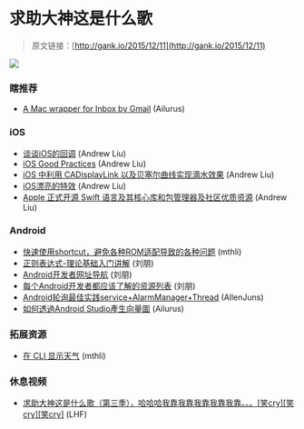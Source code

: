 # 求助大神这是什么歌

> 原文链接：[http://gank.io/2015/12/11](http://gank.io/2015/12/11)

![](http://ww3.sinaimg.cn/large/7a8aed7bgw1eyvkh5wnbsj20qo0hsn0e.jpg)

### 瞎推荐

* [A Mac wrapper for Inbox by Gmail](https://github.com/chenasraf/gInbox) (Ailurus)

### iOS

* [谈谈iOS的回调](http://www.jianshu.com/p/d78d3e4a21b3) (Andrew Liu)
* [iOS Good Practices](https://github.com/futurice/ios) (Andrew Liu)
* [iOS 中利用 CADisplayLink 以及贝塞尔曲线实现滴水效果](http://pandara.xyz/2015/11/24/ios_water_drop/?hmsr=toutiao.io&amp) (Andrew Liu)
* [iOS漂亮的特效](https://github.com/mmoaay/MBMotion) (Andrew Liu)
* [Apple 正式开源 Swift 语言及其核心库和包管理器及社区优质资源](http://segmentfault.com/a/1190000004095368?utm_source=Weibo&amp) (Andrew Liu)

### Android

* [快速使用shortcut，避免各种ROM适配导致的各种问题](https://github.com/xuyisheng/ShortcutHelper) (mthli)
* [正则表达式-理论基础入门讲解](http://segmentfault.com/a/1190000003977848?hmsr=toutiao.io&amp) (刘朋)
* [Android开发者网址导航](http://www.jianshu.com/p/54902270249d) (刘朋)
* [每个Android开发者都应该了解的资源列表](http://blog.csdn.net/lpjishu/article/details/50248339) (刘朋)
* [Android轮询最佳实践service+AlarmManager+Thread](http://www.jcodecraeer.com/a/anzhuokaifa/androidkaifa/2014/0401/1609.html) (AllenJuns)
* [如何透過Android Studio產生向量圖](http://givemepass.blogspot.tw/2015/12/android) (Ailurus)

### 拓展资源

* [在 CLI 显示天气](https://github.com/jfrazelle/weather) (mthli)

### 休息视频

* [求助大神这是什么歌（第三季），哈哈哈我靠我靠我靠我靠我靠。。。[笑cry][笑cry][笑cry]](http://video.weibo.com/show?fid=1034) (LHF)

